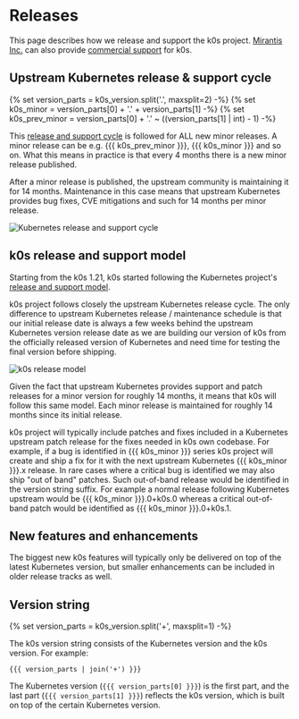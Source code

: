 # Releases

This page describes how we release and support the k0s project. [Mirantis Inc.](https://mirantis.com) can also provide [commercial support](commercial-support.md) for k0s.

## Upstream Kubernetes release & support cycle

{% set version_parts = k0s_version.split('.', maxsplit=2) -%}
{% set k0s_minor = version_parts[0] + '.' + version_parts[1] -%}
{% set k0s_prev_minor = version_parts[0] + '.' ~ ((version_parts[1] | int) - 1) -%}

This [release and support cycle](https://kubernetes.io/releases/) is followed
for ALL new minor releases. A minor release can be e.g. {{{ k0s_prev_minor }}},
{{{ k0s_minor }}} and so on. What this means in practice is that every 4 months
there is a new minor release published.

After a minor release is published, the upstream community is maintaining it for 14 months. Maintenance in this case means that upstream Kubernetes provides bug fixes, CVE mitigations and such for 14 months per minor release.

![Kubernetes release and support cycle](img/k8s_release_cycle.png)

## k0s release and support model

Starting from the k0s 1.21, k0s started following the Kubernetes project's [release and support model](https://kubernetes.io/releases/).

k0s project follows closely the upstream Kubernetes release cycle. The only difference to upstream Kubernetes release / maintenance schedule is that our initial release date is always a few weeks behind the upstream Kubernetes version release date as we are building our version of k0s from the officially released version of Kubernetes and need time for testing the final version before shipping.

![k0s release model](img/k0s_releases.png)

Given the fact that upstream Kubernetes provides support and patch releases for a minor version for roughly 14 months, it means that k0s will follow this same model. Each minor release is maintained for roughly 14 months since its initial release.

k0s project will typically include patches and fixes included in a Kubernetes
upstream patch release for the fixes needed in k0s own codebase. For example, if
a bug is identified in {{{ k0s_minor }}} series k0s project will create and ship
a fix for it with the next upstream Kubernetes {{{ k0s_minor }}}.x release. In
rare cases where a critical bug is identified we may also ship "out of band"
patches. Such out-of-band release would be identified in the version string
suffix. For example a normal release following Kubernetes upstream would be {{{
k0s_minor }}}.0+k0s.0 whereas a critical out-of-band patch would be identified as
{{{ k0s_minor }}}.0+k0s.1.

## New features and enhancements

The biggest new k0s features will typically only be delivered on top of the latest Kubernetes version, but smaller enhancements can be included in older release tracks as well.

## Version string

{% set version_parts = k0s_version.split('+', maxsplit=1) -%}

The k0s version string consists of the Kubernetes version and the k0s version. For example:

```text
{{{ version_parts | join('+') }}}
```

The Kubernetes version (`{{{ version_parts[0] }}}`) is the first part, and the
last part (`{{{ version_parts[1] }}}`) reflects the k0s version, which is built
on top of the certain Kubernetes version.
